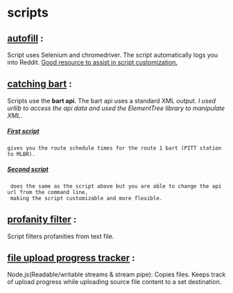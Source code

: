 # scripts

## [autofill](https://github.com/BMariscal/scripts/blob/master/auto_fill.py) :
Script uses Selenium and chromedriver. The script automatically logs you into Reddit. [Good resource to assist in script customization.](http://selenium-python.readthedocs.io/locating-elements.html)


## [catching bart](https://github.com/BMariscal/scripts/tree/master/catchingbart) :

Scripts use the <b>bart api</b>. The bart api uses a standard XML output. <em>I used urllib to access the api data and used the ElementTree library to manipulate XML</em>.

 ##### [First script](https://github.com/BMariscal/scripts/blob/master/catchingbart/catching_bart.py)
    gives you the route schedule times for the route 1 bart (PITT station to MLBR).

 ##### [Second script](https://github.com/BMariscal/scripts/blob/master/catchingbart/cmd_catching_bart.py)
     does the same as the script above but you are able to change the api url from the command line,
     making the script customizable and more flexible.
 
 
 
 ## [profanity filter](https://github.com/BMariscal/scripts/tree/master/profanityFilter) :
 Script filters profanities from text file. 


## [file upload progress tracker](https://github.com/BMariscal/scripts/blob/master/progress-tracker.js) :
Node.js(Readable/writable streams & stream pipe): Copies files. Keeps track of upload progress while uploading source file content to a set destination.

